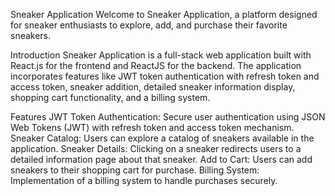 
Sneaker Application
Welcome to Sneaker Application, a platform designed for sneaker enthusiasts to explore, add, and purchase their favorite sneakers.

Introduction
Sneaker Application is a full-stack web application built with React.js for the frontend and ReactJS for the backend. The application incorporates features like JWT token authentication with refresh token and access token, sneaker addition, detailed sneaker information display, shopping cart functionality, and a billing system.

Features
JWT Token Authentication: Secure user authentication using JSON Web Tokens (JWT) with refresh token and access token mechanism.
Sneaker Catalog: Users can explore a catalog of sneakers available in the application.
Sneaker Details: Clicking on a sneaker redirects users to a detailed information page about that sneaker.
Add to Cart: Users can add sneakers to their shopping cart for purchase.
Billing System: Implementation of a billing system to handle purchases securely.
